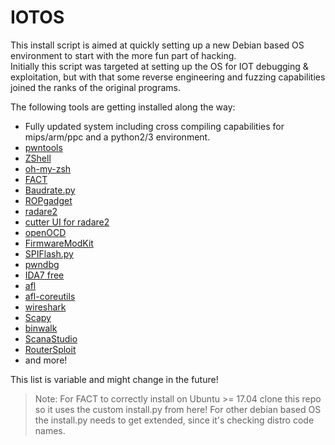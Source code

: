 # IOTOS
This install script is aimed at quickly setting up a new Debian based OS environment to start with the more fun part of hacking.  
Initially this script was targeted at setting up the OS for IOT debugging & exploitation, but with that some reverse engineering and fuzzing capabilities joined the ranks of the original programs.  

The following tools are getting installed along the way:

* Fully updated system including cross compiling capabilities for mips/arm/ppc and a python2/3 environment.  
* [pwntools](https://github.com/Gallopsled/pwntools)  
* [ZShell](https://www.zsh.org/)  
* [oh-my-zsh](http://ohmyz.sh/)  
* [FACT](https://github.com/fkie-cad/FACT_core)  
* [Baudrate.py](https://github.com/devttys0/baudrate)  
* [ROPgadget](https://github.com/JonathanSalwan/ROPgadget)  
* [radare2](https://github.com/radare/radare2)
* [cutter UI for radare2](https://github.com/radareorg/cutter)  
* [openOCD](http://openocd.org/)
* [FirmwareModKit](https://github.com/rampageX/firmware-mod-kit)
* [SPIFlash.py](https://github.com/eblot/pyspiflash)  
* [pwndbg](https://github.com/pwndbg/pwndbg.git)  
* [IDA7 free](https://out7.hex-rays.com/files/)
* [afl](http://lcamtuf.coredump.cx/afl)  
* [afl-coreutils](https://github.com/rc0r/afl-utils)  
* [wireshark](https://www.wireshark.org/)  
* [Scapy](https://scapy.net/)  
* [binwalk](https://github.com/ReFirmLabs/binwalk)  
* [ScanaStudio](https://cdn.ikalogic.com/dist/scanastudio/)
* [RouterSploit](https://github.com/threat9/routersploit)
* and more!

This list is variable and might change in the future! 

> Note: For FACT to correctly install on Ubuntu >= 17.04 clone this repo so it uses the custom install.py from here! For other debian based OS the install.py needs to get extended, since it's checking distro code names.  

